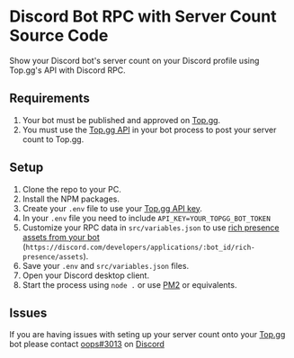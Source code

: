 # Discord Bot RPC with Server Count Source Code
Show your Discord bot's server count on your Discord profile using Top.gg's API with Discord RPC.

## Requirements
1. Your bot must be published and approved on [Top.gg](https://top.gg/bot/add).
2. You must use the [Top.gg API](https://docs.top.gg/) in your bot process to post your server count to Top.gg.

## Setup
1. Clone the repo to your PC.
2. Install the NPM packages.
3. Create your `.env` file to use your [Top.gg API key](https://docs.top.gg/api/@reference/).
4. In your `.env` file you need to include `API_KEY=YOUR_TOPGG_BOT_TOKEN`
5. Customize your RPC data in `src/variables.json` to use [rich presence assets from your bot](https://discord.com/developers/applications) (`https://discord.com/developers/applications/:bot_id/rich-presence/assets`).
6. Save your `.env` and `src/variables.json` files.
7. Open your Discord desktop client.
8. Start the process using `node .` or use [PM2](https://pm2.keymetrics.io/) or equivalents.

## Issues
If you are having issues with seting up your server count onto your [Top.gg](https://top.gg/) bot please contact [oops#3013](https://discord.com/users/637501687338106885) on [Discord](https://discord.gg/)

